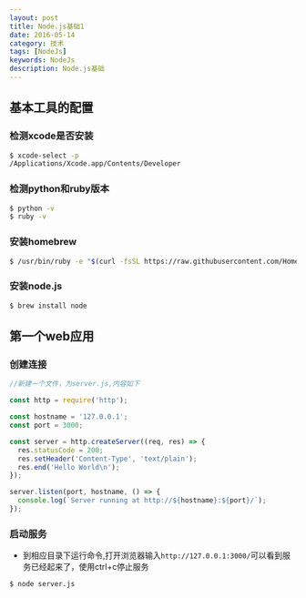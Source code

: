 ```yaml
---
layout: post
title: Node.js基础1
date: 2016-05-14
category: 技术
tags: [NodeJs]
keywords: NodeJs
description: Node.js基础
---
```



## 基本工具的配置

### 检测xcode是否安装
```bash
$ xcode-select -p
/Applications/Xcode.app/Contents/Developer
```
### 检测python和ruby版本
```bash
$ python -v
$ ruby -v
```
### 安装homebrew
```bash
$ /usr/bin/ruby -e "$(curl -fsSL https://raw.githubusercontent.com/Homebrew/install/master/install)"
```
### 安装node.js
```bash
$ brew install node
```

## 第一个web应用

### 创建连接

```javascript
//新建一个文件，为server.js,内容如下

const http = require('http');

const hostname = '127.0.0.1';
const port = 3000;

const server = http.createServer((req, res) => {
  res.statusCode = 200;
  res.setHeader('Content-Type', 'text/plain');
  res.end('Hello World\n');
});

server.listen(port, hostname, () => {
  console.log(`Server running at http://${hostname}:${port}/`);
});
```

### 启动服务
- 到相应目录下运行命令,打开浏览器输入`http://127.0.0.1:3000/`可以看到服务已经起来了，使用ctrl+c停止服务

```bash
$ node server.js
```
